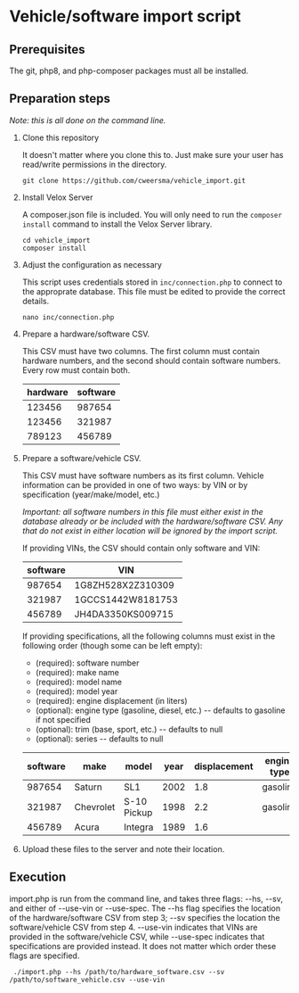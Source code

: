 # Vehicle/software import script

## Prerequisites
The git, php8, and php-composer packages must all be installed.

## Preparation steps

  *Note: this is all done on the command line.*
  
1. Clone this repository
   
   It doesn't matter where you clone this to. Just make sure your user has read/write permissions in the directory.
   ```console
   git clone https://github.com/cweersma/vehicle_import.git
   ```
2. Install Velox Server
   
   A composer.json file is included. You will only need to run the `composer install` command to install the Velox Server library.
   ```console
   cd vehicle_import
   composer install
   ```

3. Adjust the configuration as necessary

   This script uses credentials stored in `inc/connection.php` to connect to the approprate database. This file must be edited to provide the correct details.
   ```console
   nano inc/connection.php
   ```

3. Prepare a hardware/software CSV.

   This CSV must have two columns. The first column must contain hardware numbers, and the second should contain software numbers. Every row must contain both.

   | hardware | software |
   | -------- | -------- |
   | 123456   | 987654   |
   | 123456   | 321987   |
   | 789123   | 456789   |

4. Prepare a software/vehicle CSV.

   This CSV must have software numbers as its first column. Vehicle information can be provided in one of two ways: by VIN or by specification (year/make/model, etc.)

   *Important: all software numbers in this file must either exist in the database already or be included with the hardware/software CSV. Any that do not exist in either
   location will be ignored by the import script.*

   If providing VINs, the CSV should contain only software and VIN: 

   | software | VIN               |
   | -------- | ----------------- |
   | 987654   | 1G8ZH528X2Z310309 |
   | 321987   | 1GCCS1442W8181753 |
   | 456789   | JH4DA3350KS009715 |

   If providing specifications, all the following columns must exist in the following order (though some can be left empty):
   * (required): software number
   * (required): make name
   * (required): model name
   * (required): model year
   * (required): engine displacement (in liters)
   * (optional): engine type (gasoline, diesel, etc.) -- defaults to gasoline if not specified
   * (optional): trim (base, sport, etc.) -- defaults to null
   * (optional): series -- defaults to null
     
   | software | make      | model       | year | displacement | engine type | trim | series          |
   | -------- | --------- | ----------- | ---- | ------------ | ----------- | ---- | --------------- |
   | 987654   | Saturn    | SL1         | 2002 | 1.8          | gasoline    |      |                 |
   | 321987   | Chevrolet | S-10 Pickup | 1998 | 2.2          | gasoline    |      | 1/2 Ton Nominal |
   | 456789   | Acura     | Integra     | 1989 | 1.6          |             | LS   |                 |

5. Upload these files to the server and note their location.

## Execution

import.php is run from the command line, and takes three flags: --hs, --sv, and either of --use-vin or --use-spec. The --hs
flag specifies the location of the hardware/software CSV from step 3; --sv specifies the location the software/vehicle CSV
from step 4. --use-vin indicates that VINs are provided in the software/vehicle CSV, while --use-spec indicates that
specifications are provided instead. It does not matter which order these flags are specified.

```console
 ./import.php --hs /path/to/hardware_software.csv --sv /path/to/software_vehicle.csv --use-vin
```


   
